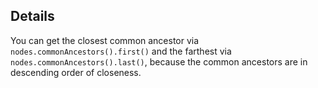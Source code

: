 ## Details

You can get the closest common ancestor via `nodes.commonAncestors().first()` and the farthest via `nodes.commonAncestors().last()`, because the common ancestors are in descending order of closeness.